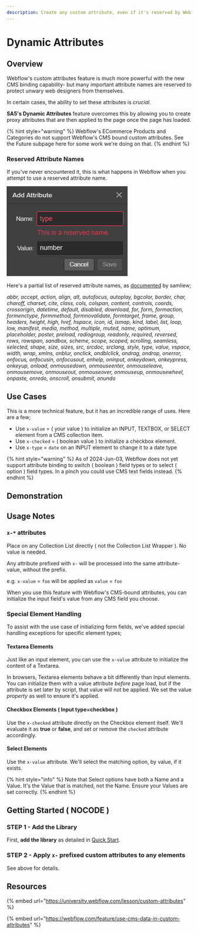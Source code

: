```yaml
---
description: Create any custom attribute, even if it's reserved by Webflow
---
```


# Dynamic Attributes

## Overview

Webflow's custom attributes feature is much more powerful with the new CMS binding capability- but many important attribute names are reserved to protect unwary web designers from themselves.&#x20;

In certain cases, the ability to set these attributes is _crucial_.

**SA5's Dynamic Attributes** feature overcomes this by allowing you to create proxy attributes that are then applied to the page once the page has loaded.&#x20;

{% hint style="warning" %}
Webflow's ECommerce Products and Categories do not support Webflow's CMS bound custom attributes. See the Future subpage here for some work we're doing on that.&#x20;
{% endhint %}

### Reserved Attribute Names

If you've never encountered it, this is what happens in Webflow when you attempt to use a reserved attribute name.&#x20;

![](<../../.gitbook/assets/image (27).png>)

Here's a partial list of reserved attribute names, as [documented](https://discourse.webflow.com/t/list-feature-availability-limits/23610) by samliew;&#x20;

_abbr, accept, action, align, alt, autofocus, autoplay, bgcolor, border, char, charoff, charset, cite, class, cols, colspan, content, controls, coords, crossorigin, datetime, default, disabled, download, for, form, formaction, formenctype, formmethod, formnovalidate, formtarget, frame, group, headers, height, high, href, hspace, icon, id, ismap, kind, label, list, loop, low, manifest, media, method, multiple, muted, name, optimum, placeholder, poster, preload, radiogroup, readonly, required, reversed, rows, rowspan, sandbox, scheme, scope, scoped, scrolling, seamless, selected, shape, size, sizes, src, srcdoc, srclang, style, type, value, vspace, width, wrap, xmlns, onblur, onclick, ondblclick, ondrag, ondrop, onerror, onfocus, onfocusin, onfocusout, onhelp, oninput, onkeydown, onkeypress, onkeyup, onload, onmousedown, onmouseenter, onmouseleave, onmousemove, onmouseout, onmouseover, onmouseup, onmousewheel, onpaste, onredo, onscroll, onsubmit, onundo_

## Use Cases

This is a more technical feature, but it has an incredible range of uses. Here are a few;

* Use `x-value` = ( your value ) to initialize an INPUT, TEXTBOX, or SELECT element from a CMS collection item. &#x20;
* Use `x-checked` = ( boolean value ) to initialize a checkbox element.&#x20;
* Use `x-type` = `date` on an INPUT element to change it to a date type&#x20;

{% hint style="warning" %}
As of 2024-Jun-03, Webflow does not yet support attribute binding to switch ( boolean ) field types or to select ( option ) field types. In a pinch you could use CMS text fields instead.&#x20;
{% endhint %}

## Demonstration <a href="#usage-notes" id="usage-notes"></a>



## Usage Notes <a href="#usage-notes" id="usage-notes"></a>

### `x-*` attributes <a href="#wfu-sort-attribute" id="wfu-sort-attribute"></a>

Place on any Collection List directly ( not the Collection List Wrapper ). No value is needed.

Any attribute prefixed with `x-` will be processed into the same attribute-value, without the prefix.

e.g. `x-value` = `foo` will be applied as `value` = `foo`&#x20;

When you use this feature with Webflow's CMS-bound attributes, you can initialize the input field's value from any CMS field you choose.&#x20;

### Special Element Handling <a href="#wfu-sort-dir-attribute" id="wfu-sort-dir-attribute"></a>

To assist with the use case of initializing form fields, we've added special handling exceptions for specific element types;&#x20;

#### Textarea Elements

Just like an input element, you can use the `x-value` attribute to initialize the content of a Textarea.&#x20;

In browsers, Textarea elements behave a bit differently than Input elements. You can initialize them with a value attribute _before_ page load, but if the attribute is set later by script, that value will not be applied. We set the value _property_ as well to ensure it's applied.&#x20;

#### Checkbox Elements ( Input type=checkbox )

Use  the `x-checked` attribute directly on the Checkbox element itself.  We'll evaluate it as **true** or **false**, and set or remove the `checked` attribute accordingly.&#x20;

#### Select Elements&#x20;

Use  the `x-value` attribute.  We'll select the matching option, by value, if it exists. &#x20;

{% hint style="info" %}
Note that Select options have both a Name and a Value.  It's the Value that is matched, not the Name.  Ensure your Values are set correctly.&#x20;
{% endhint %}

## Getting Started ( NOCODE ) <a href="#getting-started-nocode" id="getting-started-nocode"></a>

### STEP 1 - Add the Library <a href="#step-1---add-the-library" id="step-1---add-the-library"></a>

First, **add the library** as detailed in [Quick Start](../quick-start.md).&#x20;

### STEP 2 - Apply `x-` prefixed custom attributes to any elements <a href="#step-2---apply-wfu-sort-and-configuration-attributes-to-the-elements-you-want-to-filter" id="step-2---apply-wfu-sort-and-configuration-attributes-to-the-elements-you-want-to-filter"></a>

See above for details.

## Resources

{% embed url="https://university.webflow.com/lesson/custom-attributes" %}

{% embed url="https://webflow.com/feature/use-cms-data-in-custom-attributes" %}
